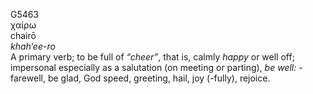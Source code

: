 <body>
  <p>G5463<br>  χαίρω  <br> chairō  <br><i>khah‘ee-ro </i><br>A primary verb; to be full of <i>“cheer”</i>, that is, calmly <i>happy</i> or well off; impersonal especially as a salutation (on meeting or parting), <i>be</i> <i>well:</i> - farewell, be glad, God speed, greeting, hail, joy (-fully), rejoice.<br></p>
 </body>